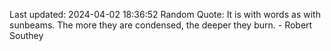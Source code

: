 Last updated: 2024-04-02 18:36:52
Random Quote: It is with words as with sunbeams. The more they are condensed, the deeper they burn. - Robert Southey
